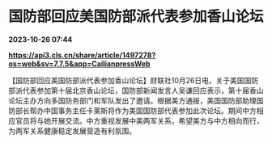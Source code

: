 # 国防部回应美国防部派代表参加香山论坛

**2023-10-26 07:44**

**https://api3.cls.cn/share/article/1497278?os=web&sv=7.7.5&app=CailianpressWeb**

【国防部回应美国防部派代表参加香山论坛】财联社10月26日电，关于美国国防部派代表参加第十届北京香山论坛，国防部新闻发言人吴谦回应表示，第十届香山论坛主办方向多国防务部门和军队发出了邀请。根据美方通报，美国国防部助理国防部长帮办中国事务主任卡莱斯将作为美国国防部代表参加此次论坛。期间中方相应官员将与她开展交流。中方重视发展中美两军关系，希望美方与中方相向而行，为两军关系健康稳定发展营造有利氛围。
